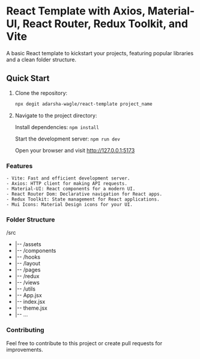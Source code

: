 # React Template with Axios, Material-UI, React Router, Redux Toolkit, and Vite

A basic React template to kickstart your projects, featuring popular libraries and a clean folder structure.

## Quick Start

1. Clone the repository:

   ```bash
   npx degit adarsha-wagle/react-template project_name

   ```

1. Navigate to the project directory:

   Install dependencies:
   `npm install`

   Start the development server:
   `npm run dev`

   Open your browser and visit http://127.0.0.1:5173

### Features

    - Vite: Fast and efficient development server.
    - Axios: HTTP client for making API requests.
    - Material-UI: React components for a modern UI.
    - React Router Dom: Declarative navigation for React apps.
    - Redux Toolkit: State management for React applications.
    - Mui Icons: Material Design icons for your UI.

### Folder Structure

/src

- |-- /assets
- |-- /components
- |-- /hooks
- |-- /layout
- |-- /pages
- |-- /redux
- |-- /views
- |-- /utils
- |-- App.jsx
- |-- index.jsx
- |-- theme.jsx
- |-- ...

### Contributing

Feel free to contribute to this project or create pull requests for improvements.
